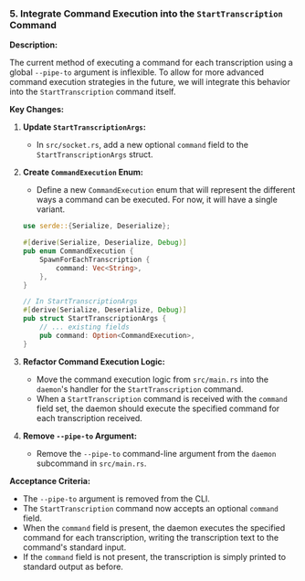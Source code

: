 ### 5. Integrate Command Execution into the `StartTranscription` Command

**Description:**

The current method of executing a command for each transcription using a global `--pipe-to` argument is inflexible. To allow for more advanced command execution strategies in the future, we will integrate this behavior into the `StartTranscription` command itself.

**Key Changes:**

1.  **Update `StartTranscriptionArgs`:**
    -   In `src/socket.rs`, add a new optional `command` field to the `StartTranscriptionArgs` struct.

2.  **Create `CommandExecution` Enum:**
    -   Define a new `CommandExecution` enum that will represent the different ways a command can be executed. For now, it will have a single variant.

    ```rust
    use serde::{Serialize, Deserialize};

    #[derive(Serialize, Deserialize, Debug)]
    pub enum CommandExecution {
        SpawnForEachTranscription {
            command: Vec<String>,
        },
    }

    // In StartTranscriptionArgs
    #[derive(Serialize, Deserialize, Debug)]
    pub struct StartTranscriptionArgs {
        // ... existing fields
        pub command: Option<CommandExecution>,
    }
    ```

3.  **Refactor Command Execution Logic:**
    -   Move the command execution logic from `src/main.rs` into the `daemon`'s handler for the `StartTranscription` command.
    -   When a `StartTranscription` command is received with the `command` field set, the daemon should execute the specified command for each transcription received.

4.  **Remove `--pipe-to` Argument:**
    -   Remove the `--pipe-to` command-line argument from the `daemon` subcommand in `src/main.rs`.

**Acceptance Criteria:**

-   The `--pipe-to` argument is removed from the CLI.
-   The `StartTranscription` command now accepts an optional `command` field.
-   When the `command` field is present, the daemon executes the specified command for each transcription, writing the transcription text to the command's standard input.
-   If the `command` field is not present, the transcription is simply printed to standard output as before.
